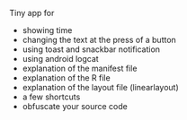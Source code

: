 Tiny app for
  * showing time
  * changing the text at the press of a button
  * using toast and snackbar notification
  * using android logcat
  * explanation of the manifest file
  * explanation of the R file
  * explanation of the layout file (linearlayout)
  * a few shortcuts
  * obfuscate your source code
